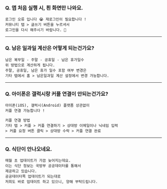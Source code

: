 ### Q. 앱 처음 실행 시, 흰 화면만 나와요.

```
로그인 오류 입니다 😭 재로그인이 필요합니다 !
커뮤니티 탭 > 글쓰기 버튼을 누르셔서 
로그인을 다시 해주시기 바랍니다. 🙏
```

----

### Q. 남은 일과일 계산은 어떻게 되는건가요?

```
남은 복무일 - 주말 - 공휴일 - 남은 휴가일수
위 방법으로 계산하게 됩니다.
주말, 공휴일, 남은 휴가 일수 포함 여부 변경은 
기타 탭에서 홈 > 남은일과일 계산 설정에서 변경 가능합니다.
```

----

### Q. 아이폰은 갤럭시랑 커플 연결이 안되는건가요?

```
아이폰(iOS), 갤럭시(Android) 플랫폼 상관없이
커플 연결 가능합니다 !

커플 연결 방법
기타 탭 > 커플 > 커플 연결하기 > 상대방 이메일이나 닉네임 입력
> 커플 요청 버튼 클릭 > 상대방 수락 > 커플 연결 완료
```

----

### Q. 식단이 안나오네요.

```
매월 초 업데이트가 가끔 늦어지는데요.
이는 식단 정보는 국방부 공공데이터를 통해서 
제공하고 있습니다. 
공공데이터쪽 업데이트가 되는대로 
저희도 바로 업데이트 하고 있으니, 양해 부탁드립니다.
```

